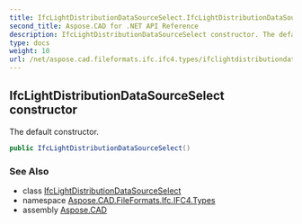 ```yaml
---
title: IfcLightDistributionDataSourceSelect.IfcLightDistributionDataSourceSelect
second_title: Aspose.CAD for .NET API Reference
description: IfcLightDistributionDataSourceSelect constructor. The default constructor
type: docs
weight: 10
url: /net/aspose.cad.fileformats.ifc.ifc4.types/ifclightdistributiondatasourceselect/ifclightdistributiondatasourceselect/
---
```

## IfcLightDistributionDataSourceSelect constructor

The default constructor.

```csharp
public IfcLightDistributionDataSourceSelect()
```

### See Also

* class [IfcLightDistributionDataSourceSelect](../)
* namespace [Aspose.CAD.FileFormats.Ifc.IFC4.Types](../../ifclightdistributiondatasourceselect/)
* assembly [Aspose.CAD](../../../)


